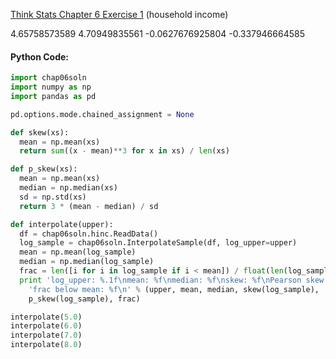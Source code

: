 [Think Stats Chapter 6 Exercise 1](http://greenteapress.com/thinkstats2/html/thinkstats2007.html#toc60) (household income)

4.65758573589 4.70949835561 -0.0627676925804 -0.337946664585

#### Python Code:
```python
import chap06soln
import numpy as np
import pandas as pd

pd.options.mode.chained_assignment = None

def skew(xs):
  mean = np.mean(xs)
  return sum((x - mean)**3 for x in xs) / len(xs)

def p_skew(xs):
  mean = np.mean(xs)
  median = np.median(xs)
  sd = np.std(xs)
  return 3 * (mean - median) / sd

def interpolate(upper):
  df = chap06soln.hinc.ReadData()
  log_sample = chap06soln.InterpolateSample(df, log_upper=upper)
  mean = np.mean(log_sample)
  median = np.median(log_sample)
  frac = len([i for i in log_sample if i < mean]) / float(len(log_sample))
  print 'log_upper: %.1f\nmean: %f\nmedian: %f\nskew: %f\nPearson skew: %f\n' \
    'frac below mean: %f\n' % (upper, mean, median, skew(log_sample),
    p_skew(log_sample), frac)

interpolate(5.0)
interpolate(6.0)
interpolate(7.0)
interpolate(8.0)
```
